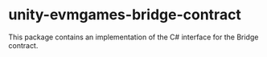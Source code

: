 # unity-evmgames-bridge-contract
This package contains an implementation of the C# interface for the Bridge contract.
